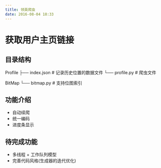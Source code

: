 ```yaml
---
title: 领英爬虫
date: 2016-08-04 18:33
---
```


# 获取用户主页链接
## 目录结构
Profile
├── index.json          # 记录历史位置的数据文件
└── profile.py          # 爬虫文件

BitMap
└── bitmap.py           # 支持位图索引

## 功能介绍
- 自动续爬
- 统一编码
- 进度条显示

## 待完成功能
- 多线程 + 工作队列模型
- 完善代码风格(生成器的迭代优化)


